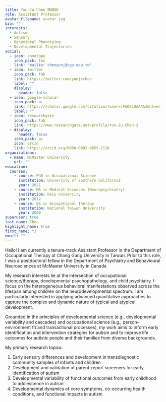 ```yaml
---
title: Yun-Ju Chen 陳韻如
role: Assistant Professor
avatar_filename: avatar.jpg
bio: ""
interests:
  - Autism
  - Sensory
  - Behavioral Phenotying
  - Developmental Trajectories
social:
  - icon: envelope
    icon_pack: fas
    link: "mailto: chenyunj@cgu.edu.tw"
  - icon: twitter
    icon_pack: fab
    link: https://twitter.com/yunjcchen
    label: ""
    display:
      header: false
  - icon: google-scholar
    icon_pack: ai
    link: https://scholar.google.com/citations?user=cFAOXzUAAAAJ&hl=en
    label: ""
  - icon: researchgate
    icon_pack: fab
    link: https://www.researchgate.net/profile/Yun-Ju-Chen-2
  - display:
      header: false
    icon_pack: ai
    icon: orcid
    link: https://orcid.org/0000-0002-0659-2110
organizations:
  - name: McMaster University
    url: ""
education:
  courses:
    - course: PhD in Occupational Science
      institution: University of Southern California
      year: 2021
    - course: MS in Medical Sciences (Neuropsychiatry)
      institution: Keio University
      year: 2012
    - course: BS in Occupational Therapy
      institution: National Taiwan University
      year: 2009
superuser: true
last_name: Chen
highlight_name: true
first_name: YJ
email: ""
---
```

Hello! I am currently a tenure-track Assistant Professor in the Department of Occupational Therapy at Chang Gung University in Taiwan. Prior to this role, I was a postdoctoral fellow in the Department of Psychiatry and Behavioural Neurosciences at McMaster University in Canada.

My research interests lie at the intersection of occupational science/therapy, developmental psychopathology, and child psychiatry. I focus on the heterogeneous behavioral manifestations observed across the lifespan among children on the neurodevelopmental spectrum. I am particularly interested in applying advanced quantitative approaches to capture the complex and dynamic nature of typical and atypical development.

Grounded in the principles of developmental science (e.g., developmental variability and cascades) and occupational science (e.g., person–environment fit and transactional processes), my work aims to inform early identification and intervention strategies for autism and to improve life outcomes for autistic people and their families from diverse backgrounds.

M﻿y primary research topics:

1. Early sensory differences and development in transdiagnostic community samples of infants and children
2. Development and validation of parent-report screeners for early identification of autism 
3. Developmental variability of functional outcomes from early childhood to adolescence in autism 
4. Developmental dynamics of core symptoms, co-occurring health conditions, and functional impacts in autism